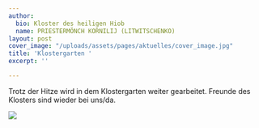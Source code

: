 ```yaml
---
author:
  bio: Kloster des heiligen Hiob
  name: PRIESTERMÖNCH KORNILIJ (LITWITSCHENKO)
layout: post
cover_image: "/uploads/assets/pages/aktuelles/cover_image.jpg"
title: 'Klostergarten '
excerpt: ''

---
```

Trotz der Hitze wird in dem Klostergarten weiter gearbeitet. Freunde des Klosters sind wieder bei uns/da.

![](https://res.cloudinary.com/hiobmon/image/upload/v1562421997/media/2019/WhatsApp%20Image%202019-06-19%20at%2017.09.16.jpg)